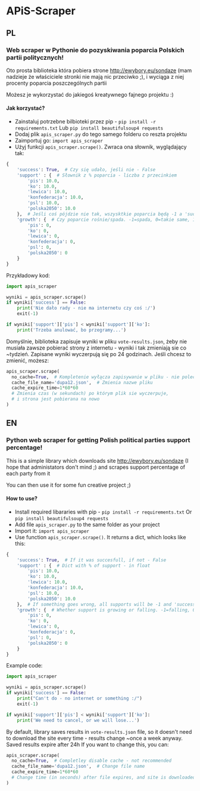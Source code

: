 # APiS-Scraper
## PL
### Web scraper w Pythonie do pozyskiwania poparcia Polskich partii politycznych!
Oto prosta biblioteka która pobiera strone http://ewybory.eu/sondaze (mam nadzieje że właściciele stronki nie mają nic przeciwko ;), i wyciąga z niej procenty poparcia poszczególnych partii

Możesz je wykorzystać do jakiegoś kreatywnego fajnego projektu :)

#### Jak korzystać?
 - Zainstaluj potrzebne bilbioteki przez pip - `pip install -r requirements.txt`
   Lub `pip install beautifulsoup4 requests`
 - Dodaj plik `apis_scraper.py` do tego samego folderu co reszta projektu
 - Zaimportuj go: `import apis_scraper`
 - Użyj funkcji `apis_scraper.scrape()`. Zwraca ona słownik, wyglądający tak:
```python
{
    'success': True,  # Czy się udało, jeśli nie - False
    'support' : {  # Słownik z % poparcia - liczba z przecinkiem
        'pis': 10.0,
        'ko': 10.0,
        'lewica': 10.0,
        'konfederacja': 10.0,
        'psl': 10.0,
        'polska2050': 10.0
    },  # Jeśli coś pójdzie nie tak, wszysktkie poparcia będą -1 a 'success' = False
    'growth': {  # Czy poparcie rośnie/spada. -1=spada, 0=takie same, 1=rośnie
        'pis': 0,
        'ko': 0,
        'lewica': 0,
        'konfederacja': 0,
        'psl': 0,
        'polska2050': 0
    }
}
```
Przykładowy kod:
```python
import apis_scraper

wyniki = apis_scraper.scrape()
if wyniki['success'] == False:
    print('Nie dało rady - nie ma internetu czy coś :/')
    exit(-1)

if wyniki['support']['pis'] < wyniki['support']['ko']:
    print('Trzeba anulować, bo przegramy...')
```

Domyślnie, biblioteka zapisuje wyniki w pliku `vote-results.json`, żeby nie musiała zawsze pobierać strony z internetu - wyniki i tak zmieniają sie co ~tydzień.
Zapisane wyniki wyczerpują się po 24 godzinach.
Jeśli chcesz to zmienić, możesz:
```python
apis_scraper.scrape(
  no_cache=True,  # Kompletenie wyłącza zapisywanie w pliku - nie polecam
  cache_file_name='dupa12.json',  # Zmienia nazwe pliku
  cache_expire_time=1*60*60
  # Zmienia czas (w sekundach) po którym plik sie wyczerpuje,
  # i strona jest pobierana na nowo
)
```

## EN
### Python web scraper for getting Polish political parties support percentage!
This is a simple library which downloads site http://ewybory.eu/sondaze (I hope that administators don't mind ;) and scrapes support percentage of each party from it

You can then use it for some fun creative project ;)

#### How to use?
 - Install required libararies with pip - `pip install -r requirements.txt`
   Or `pip install beautifulsoup4 requests`
 - Add file `apis_scraper.py` to the same folder as your project
 - Import it: `import apis_scraper`
 - Use function `apis_scraper.scrape()`. It returns a dict, which looks like this:
```python
{
    'success': True,  # If it was succesfull, if not - False
    'support' : {  # Dict with % of support - in float
        'pis': 10.0,
        'ko': 10.0,
        'lewica': 10.0,
        'konfederacja': 10.0,
        'psl': 10.0,
        'polska2050': 10.0
    },  # If something goes wrong, all supports will be -1 and 'success' = False
    'growth': {  # Whether support is growing or falling. -1=falling, 0=stays same, 1=growing
        'pis': 0,
        'ko': 0,
        'lewica': 0,
        'konfederacja': 0,
        'psl': 0,
        'polska2050': 0
    }
}
```

Example code:
```python
import apis_scraper

wyniki = apis_scraper.scrape()
if wyniki['success'] == False:
    print("Can't do - no internet or something :/")
    exit(-1)

if wyniki['support']['pis'] < wyniki['support']['ko']:
    print('We need to cancel, or we will lose...')
```

By default, library saves results in `vote-results.json` file, so it doesn't need to download the site every time - results change ~once a week anyway.
Saved results expire after 24h
If you want to change this, you can:
```python
apis_scraper.scrape(
  no_cache=True,  # Completley disable cache - not recommended
  cache_file_name='dupa12.json',  # Change file name
  cache_expire_time=1*60*60
  # Change time (in seconds) after file expires, and site is downloaded again
)
```
